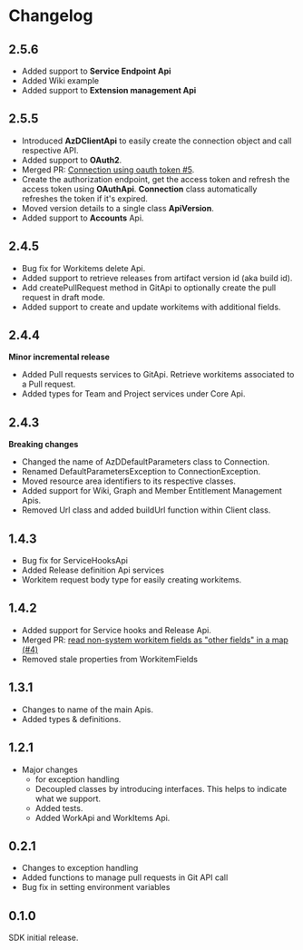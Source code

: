 # Changelog

## 2.5.6
- Added support to **Service Endpoint Api**
- Added Wiki example
- Added support to **Extension management Api**

## 2.5.5
- Introduced **AzDClientApi** to easily create the connection object and call respective API.
- Added support to **OAuth2**. 
- Merged PR: [Connection using oauth token #5](https://github.com/hkarthik7/azure-devops-java-sdk/pull/5).
- Create the authorization endpoint, get the access token and refresh the access token using **OAuthApi**.
**Connection** class automatically refreshes the token if it's expired.
- Moved version details to a single class **ApiVersion**.
- Added support to **Accounts** Api.

## 2.4.5
- Bug fix for Workitems delete Api.
- Added support to retrieve releases from artifact version id (aka build id).
- Add createPullRequest method in GitApi to optionally create the pull request in draft mode.
- Added support to create and update workitems with additional fields.

## 2.4.4
**Minor incremental release**
- Added Pull requests services to GitApi. Retrieve workitems associated to a Pull request.
- Added types for Team and Project services under Core Api.

## 2.4.3

**Breaking changes**
- Changed the name of AzDDefaultParameters class to Connection.
- Renamed DefaultParametersException to ConnectionException.
- Moved resource area identifiers to its respective classes.
- Added support for Wiki, Graph and Member Entitlement Management Apis.
- Removed Url class and added buildUrl function within Client class.

## 1.4.3

- Bug fix for ServiceHooksApi
- Added Release definition Api services
- Workitem request body type for easily creating workitems.

## 1.4.2

- Added support for Service hooks and Release Api.
- Merged PR: [read non-system workitem fields as "other fields" in a map (#4)](https://github.com/hkarthik7/azure-devops-java-sdk/pull/4)
- Removed stale properties from WorkitemFields

## 1.3.1

- Changes to name of the main Apis.
- Added types & definitions.

## 1.2.1

- Major changes 
   - for exception handling
   - Decoupled classes by introducing interfaces. This helps to indicate what we support.
   - Added tests.
   - Added WorkApi and WorkItems Api.

## 0.2.1

- Changes to exception handling
- Added functions to manage pull requests in Git API call
- Bug fix in setting environment variables

## 0.1.0

SDK initial release.
